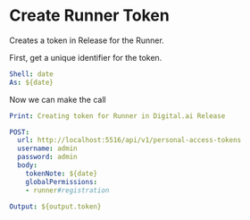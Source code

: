 # Create Runner Token

Creates a token in Release for the Runner.

First, get a unique identifier for the token.

```yaml instacli
Shell: date
As: ${date}
```

Now we can make the call

```yaml instacli
Print: Creating token for Runner in Digital.ai Release

POST:
  url: http://localhost:5516/api/v1/personal-access-tokens
  username: admin
  password: admin
  body:
    tokenNote: ${date}
    globalPermissions: 
    - runner#registration

Output: ${output.token}
```